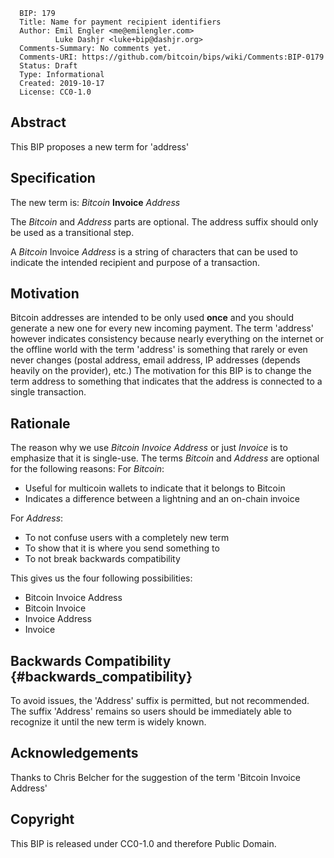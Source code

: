       BIP: 179
      Title: Name for payment recipient identifiers
      Author: Emil Engler <me@emilengler.com>
              Luke Dashjr <luke+bip@dashjr.org>
      Comments-Summary: No comments yet.
      Comments-URI: https://github.com/bitcoin/bips/wiki/Comments:BIP-0179
      Status: Draft
      Type: Informational
      Created: 2019-10-17
      License: CC0-1.0

## Abstract

This BIP proposes a new term for \'address\'

## Specification

The new term is: *Bitcoin* **Invoice** *Address*

The *Bitcoin* and *Address* parts are optional. The address suffix
should only be used as a transitional step.

A *Bitcoin* Invoice *Address* is a string of characters that can be used
to indicate the intended recipient and purpose of a transaction.

## Motivation

Bitcoin addresses are intended to be only used **once** and you should
generate a new one for every new incoming payment. The term \'address\'
however indicates consistency because nearly everything on the internet
or the offline world with the term \'address\' is something that rarely
or even never changes (postal address, email address, IP addresses
(depends heavily on the provider), etc.) The motivation for this BIP is
to change the term address to something that indicates that the address
is connected to a single transaction.

## Rationale

The reason why we use *Bitcoin Invoice Address* or just *Invoice* is to
emphasize that it is single-use. The terms *Bitcoin* and *Address* are
optional for the following reasons: For *Bitcoin*:

-   Useful for multicoin wallets to indicate that it belongs to Bitcoin
-   Indicates a difference between a lightning and an on-chain invoice

For *Address*:

-   To not confuse users with a completely new term
-   To show that it is where you send something to
-   To not break backwards compatibility

This gives us the four following possibilities:

-   Bitcoin Invoice Address
-   Bitcoin Invoice
-   Invoice Address
-   Invoice

## Backwards Compatibility {#backwards_compatibility}

To avoid issues, the \'Address\' suffix is permitted, but not
recommended. The suffix \'Address\' remains so users should be
immediately able to recognize it until the new term is widely known.

## Acknowledgements

Thanks to Chris Belcher for the suggestion of the term \'Bitcoin Invoice
Address\'

## Copyright

This BIP is released under CC0-1.0 and therefore Public Domain.
